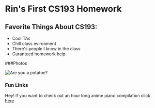 # Rin's First CS193 Homework



## Favorite Things About CS193:
- Cool TAs
- Chill class evironment
- There's people I know in the class
- Guranteed homework help


 ###Photos

![Are you a potatoe?](https://user-images.githubusercontent.com/112235129/187077303-4143979d-bcc4-4f0c-9b3f-ce87164fb6a9.jpeg)

### Fun Links

Hey! If you want to check out an hour long anime piano compilation click [here](https://www.youtube.com/watch?v=Ot5zRrEYbps&t=2935s&ab_channel=marasy8) 


